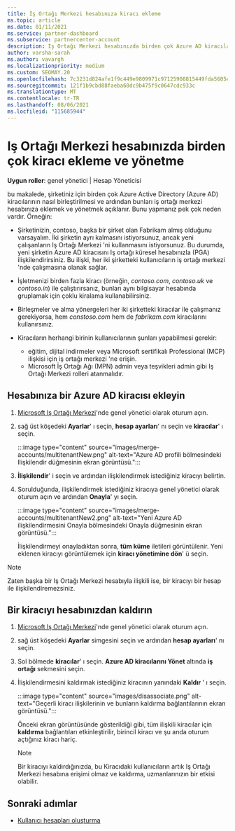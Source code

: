 ```yaml
---
title: İş Ortağı Merkezi hesabınıza kiracı ekleme
ms.topic: article
ms.date: 01/11/2021
ms.service: partner-dashboard
ms.subservice: partnercenter-account
description: Iş Ortağı Merkezi hesabınızda birden çok Azure AD kiracılarının nasıl ekleneceğini, birleştireceğinizi veya yönetileceğini öğrenin ve neden yapmak isteyebileceğiniz hakkında bilgi edinin.
author: varsha-sarah
ms.author: vavargh
ms.localizationpriority: medium
ms.custom: SEOMAY.20
ms.openlocfilehash: 7c3231d824afe1f9c449e9809971c97125908815449fda5605e64655d88c1b03
ms.sourcegitcommit: 121f1b9cbd88faeba60dc9b475f9c0647cdc933c
ms.translationtype: MT
ms.contentlocale: tr-TR
ms.lasthandoff: 08/06/2021
ms.locfileid: "115685944"
---
```

# <a name="add-and-manage-multiple-tenants-in-your-partner-center-account"></a>Iş Ortağı Merkezi hesabınızda birden çok kiracı ekleme ve yönetme


**Uygun roller**: genel yönetici | Hesap Yöneticisi

bu makalede, şirketiniz için birden çok Azure Active Directory (Azure AD) kiracılarının nasıl birleştirilmesi ve ardından bunları iş ortağı merkezi hesabınıza eklemek ve yönetmek açıklanır. Bunu yapmanız pek çok neden vardır. Örneğin:

- Şirketinizin, contoso, başka bir şirket olan Fabrikam almış olduğunu varsayalım. İki şirketin ayrı kalmasını istiyorsunuz, ancak yeni çalışanların Iş Ortağı Merkezi 'ni kullanmasını istiyorsunuz. Bu durumda, yeni şirketin Azure AD kiracısını Iş ortağı küresel hesabınızla (PGA) ilişkilendirirsiniz. Bu ilişki, her iki şirketteki kullanıcıların iş ortağı merkezi 'nde çalışmasına olanak sağlar.

- İşletmenizi birden fazla kiracı (örneğin, *contoso.com*, *contoso.uk* ve *contoso.in*) ile çalıştırırsanız, bunları aynı bilgisayar hesabında gruplamak için çoklu kiralama kullanabilirsiniz.

- Birleşmeler ve alma yönergeleri her iki şirketteki kiracılar ile çalışmanız gerekiyorsa, hem *constoso.com* hem de *fabrikam.com* kiracılarını kullanırsınız.

- Kiracıların herhangi birinin kullanıcılarının şunları yapabilmesi gerekir:
    * eğitim, dijital indirmeler veya Microsoft sertifikalı Professional (MCP) ilişkisi için iş ortağı merkezi 'ne erişin.
    * Microsoft İş Ortağı Ağı (MPN) admin veya teşvikleri admin gibi Iş Ortağı Merkezi rolleri atanmalıdır.

## <a name="add-an-azure-ad-tenant-to-your-account"></a>Hesabınıza bir Azure AD kiracısı ekleyin

1. [Microsoft Iş Ortağı Merkezi](https://partner.microsoft.com/dashboard)'nde genel yönetici olarak oturum açın.

1. sağ üst köşedeki **Ayarlar**' ı seçin, **hesap ayarları**' nı seçin ve **kiracılar**' ı seçin.
 
   :::image type="content" source="images/merge-accounts/multitenantNew.png" alt-text="Azure AD profili bölmesindeki Ilişkilendir düğmesinin ekran görüntüsü."::: 

1. **İlişkilendir**' i seçin ve ardından ilişkilendirmek istediğiniz kiracıyı belirtin.

1. Sorulduğunda, ilişkilendirmek istediğiniz kiracıya genel yönetici olarak oturum açın ve ardından **Onayla**' yı seçin. 

   :::image type="content" source="images/merge-accounts/multitenantNew2.png" alt-text="Yeni Azure AD ilişkilendirmesini Onayla bölmesindeki Onayla düğmesinin ekran görüntüsü."::: 

   İlişkilendirmeyi onayladıktan sonra, **tüm küme** iletileri görüntülenir. Yeni eklenen kiracıyı görüntülemek için **kiracı yönetimine dön**' ü seçin. 
 
>[!NOTE]
>Zaten başka bir Iş Ortağı Merkezi hesabıyla ilişkili ise, bir kiracıyı bir hesap ile ilişkilendiremezsiniz.


## <a name="remove-a-tenant-from-your-account"></a>Bir kiracıyı hesabınızdan kaldırın
 
1. [Microsoft Iş Ortağı Merkezi](https://partner.microsoft.com/dashboard)'nde genel yönetici olarak oturum açın.

1. sağ üst köşedeki **Ayarlar** simgesini seçin ve ardından **hesap ayarları**' nı seçin.

1. Sol bölmede **kiracılar**' ı seçin. **Azure AD kiracılarını Yönet** altında **iş ortağı** sekmesini seçin.
 
1. İlişkilendirmesini kaldırmak istediğiniz kiracının yanındaki **Kaldır** ' ı seçin.

   :::image type="content" source="images/disassociate.png" alt-text="Geçerli kiracı ilişkilerinin ve bunların kaldırma bağlantılarının ekran görüntüsü.":::

   Önceki ekran görüntüsünde gösterildiği gibi, tüm ilişkili kiracılar için **kaldırma** bağlantıları etkinleştirilir, birincil kiracı ve şu anda oturum açtığınız kiracı hariç. 

   > [!NOTE]   
   > Bir kiracıyı kaldırdığınızda, bu Kiracıdaki kullanıcıların artık Iş Ortağı Merkezi hesabına erişimi olmaz ve kaldırma, uzmanlarınızın bir etkisi olabilir. 

## <a name="next-steps"></a>Sonraki adımlar

- [Kullanıcı hesapları oluşturma](create-user-accounts-and-set-permissions.md)






